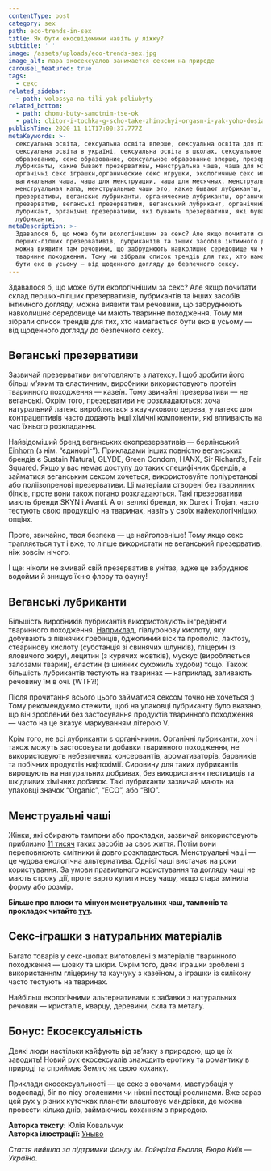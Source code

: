 ```yaml
---
contentType: post
category: sex
path: eco-trends-in-sex
title: Як бути екосвідомими навіть у ліжку?
subtitle: ' '
image: /assets/uploads/eco-trends-sex.jpg
image_alt: пара экосексуалов занимается сексом на природе
carousel_featured: true
tags:
  - секс
related_sidebar:
  - path: volossya-na-tili-yak-poliubyty
related_bottom:
  - path: chomu-buty-samotnim-tse-ok
  - path: clitor-i-tochka-g-scho-take-zhinochyi-orgasm-i-yak-yoho-dosiahty
publishTime: 2020-11-11T17:00:37.777Z
metaKeywords: >-
  сексуальна освіта, сексуальна освіта вперше, сексуальна освіта для підлітків,
  сексуальна освіта в україні, сексуальна освіта в школах, сексуальное
  образование, секс образование, сексуальное образование вперше, презервативы,
  лубриканты, какие бывают презервативы, менструальна чаша, чаша для місячних,
  органічні секс іграшки,органические секс игрушки, экологичные секс игрушки,
  вагинальная чаша, чаша для менструации, чаша для месячных, менструальная чаша,
  менструальная капа, менструальные чаши это, какие бывают лубриканты, веганские
  презервативы, веганские лубриканты, органические лубриканты, органический
  презерватив, веганські презервативи, веганський лубрикант, органічний
  лубрикант, органічні презервативи, які бувають презервативи, які бувають
  лубриканти,
metaDescription: >-
  Здавалося б, що може бути екологічнішим за секс? Але якщо почитати склад
  перших-ліпших презервативів, лубрикантів та інших засобів інтимного догляду,
  можна виявити там речовини, що забруднюють навколишнє середовище чи мають
  тваринне походження. Тому ми зібрали список трендів для тих, хто намагається
  бути еко в усьому — від щоденного догляду до безпечного сексу.
---
```

Здавалося б, що може бути екологічнішим за секс? Але якщо почитати склад перших-ліпших презервативів, лубрикантів та інших засобів інтимного догляду, можна виявити там речовини, що забруднюють навколишнє середовище чи мають тваринне походження. Тому ми зібрали список трендів для тих, хто намагається бути еко в усьому — від щоденного догляду до безпечного сексу.  

## Веганські презервативи

Зазвичай презервативи виготовляють з латексу. І щоб зробити його більш м’яким та еластичним, виробники використовують протеїн тваринного походження — казеїн. Тому звичайні презервативи — не веганські. Окрім того, презервативи не розкладаються: хоча натуральний латекс виробляється з каучукового дерева, у латекс для контрацептивів часто додають інші хімічні компоненти, які впливають на час їхнього розкладання. 

Найвідоміший бренд веганських екопрезервативів — берлінський [Einhorn](https://einhorn.my/) (з нім. “єдиноріг”). Прикладами інших повністю веганських брендів є Sustain Natural, GLYDE, Green Condom, HANX, Sir Richard’s, Fair Squared. Якщо у вас немає доступу до таких специфічних брендів, а займатися веганським сексом хочеться, використовуйте поліуретанові або поліізопренові презервативи. Ці матеріали створені без тваринних білків, проте вони також погано розкладаються. Такі презервативи мають бренди SKYN i Avanti. А от великі бренди, як Durex i Trojan, часто тестують свою продукцію на тваринах, навіть у своїх найекологічніших опціях. 

Проте, звичайно, твоя безпека — це найголовніше! Тому якщо секс трапляється тут і вже, то ліпше використати не веганський презерватив, ніж зовсім нічого. 

І ще: ніколи не змивай свій презерватив в унітаз, адже це забруднює водойми й знищує їхню флору та фауну! 

## Веганські лубриканти

Більшість виробників лубрикантів використовують інгредієнти тваринного походження. [Наприклад](https://www.eskalube.ru/blogs/2018/11/14/), гіалуронову кислоту, яку добувають з півнячих гребінців, бджолиний віск та прополіс, лактозу, стеаринову кислоту (субстанція зі свинячих шлунків), гліцерин (з яловичого жиру), лецитин (з курячих жовтків), мускус (виробляється залозами тварин), еластин (з шийних сухожиль худоби) тощо. Також більшість лубрикантів тестують на тваринах — наприклад, заливають речовину їм в очі. (WTF?!)

Після прочитання всього цього займатися сексом точно не хочеться :) Тому рекомендуємо стежити, щоб на упаковці лубриканту було вказано, що він зроблений без застосування продуктів тваринного походження — часто на це вказує маркуванням літерою V. 

Крім того, не всі лубриканти є органічними. Органічні лубриканти, хоч і також можуть застосовувати добавки тваринного походження, не використовують небезпечних консервантів, ароматизаторів, барвників та побічних продуктів нафтохімії. Сировину для таких лубрикантів вирощують на натуральних добривах, без використання пестицидів та шкідливих хімічних добавок. Такі лубриканти зазвичай мають на упаковці значок “Organic”, “ECO”, або “BIO”.

## Менструальні чаші

Жінки, які обирають тампони або прокладки, зазвичай використовують приблизно [11 тисяч](https://www.mooncup.co.uk/blog/how-is-the-mooncup-environmentally-friendly/) таких засобів за своє життя. Потім вони переповнюють смітники й довго розкладаються. Менструальні чаші — це чудова екологічна альтернатива. Однієї чаші вистачає на роки користування. За умови правильного користування та догляду чаші не мають строку дії, проте варто купити нову чашу, якщо стара змінила форму або розмір.

**Більше про плюси та мінуси менструальних чаш, тампонів та прокладок читайте [тут](https://vpershe.com/articles/yak-obraty-prokladky-tampony-menstrualni-chashi).**

## Секс-іграшки з натуральних матеріалів

Багато товарів у секс-шопах виготовлені з матеріалів тваринного походження — шовку та шкіри. Окрім того, деякі іграшки зроблені з використанням гліцерину та каучуку з казеїном, а іграшки із силікону часто тестують на тваринах. 

Найбільш екологічними альтернативами є забавки з натуральних речовин — кристалів, кварцу, деревини, скла та металу. 

## Бонус: Екосексуальність

Деякі люди настільки кайфують від зв’язку з природою, що це їх заводить! Новий рух екосексуалів знаходить еротику та романтику в природі та сприймає Землю як свою коханку. 

Приклади екосексуальності — це секс з овочами, мастурбація у водоспаді, біг по лісу оголеними чи ніжні пестощі рослинами. Вже зараз цей рух у різних куточках планети влаштовує мандрівки, де можна провести кілька днів, займаючись коханням з природою.



**Авторка тексту:** Юлія Ковальчук\
**Авторка ілюстрації:** [Уныво](https://www.instagram.com/unyvo_/)



*Стаття вийшла за підтримки Фонду ім. Гайнріха Бьолля, Бюро Київ — Україна.*
